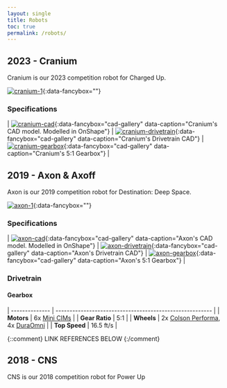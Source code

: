 ```yaml
---
layout: single
title: Robots
toc: true
permalink: /robots/
---
```



## 2023 - Cranium
Cranium is our 2023 competition robot for Charged Up.

[![cranium-1]][cranium-1-full]{:data-fancybox=""}

### Specifications

| [![cranium-cad]][cranium-cad-2x]{:data-fancybox="cad-gallery" data-caption="Cranium's CAD model. Modelled in OnShape"} | [![cranium-drivetrain]][cranium-drivetrain-2x]{:data-fancybox="cad-gallery" data-caption="Cranium's Drivetrain CAD"} | [![cranium-gearbox]][cranium-gearbox-2x]{:data-fancybox="cad-gallery" data-caption="Cranium's 5:1 Gearbox"} |


## 2019 - Axon & Axoff
Axon is our 2019 competition robot for Destination: Deep Space.

[![axon-1]][axon-1-full]{:data-fancybox=""}

### Specifications

| [![axon-cad]][axon-cad-2x]{:data-fancybox="cad-gallery" data-caption="Axon's CAD model. Modelled in OnShape"} | [![axon-drivetrain]][axon-drivetrain-2x]{:data-fancybox="cad-gallery" data-caption="Axon's Drivetrain CAD"} | [![axon-gearbox]][axon-gearbox-2x]{:data-fancybox="cad-gallery" data-caption="Axon's 5:1 Gearbox"} |

### Drivetrain

#### Gearbox

| -------------- | -------------------------------------------------------- |
| **Motors**     | 6x [Mini CIMs] |
| **Gear Ratio** | 5:1                             |
| **Wheels**     | 2x [Colson Performa], 4x [DuraOmni] |
| **Top Speed**  | 16.5 ft/s                       |


{::comment}
LINK REFERENCES BELOW
{:/comment}

[home]: /
[robots]: /robots/


[cranium-1]: /images/robots/2023/ActualCranium2023.png
[cranium-1-full]: /images/robots/2023/ActualCranium2023-full.png

[cranium-cad]: /images/robots/2023/2023CraniumDefalt.png
[cranium-cad-2x]: /images/robots/2023/2023CraniumDefalt-full.png

[cranium-drivetrain]: /images/robots/2023/CraniumDrivetrain.png
[cranium-drivetrain-2x]: /images/robots/2023/CraniumDrivetrain-full.png

[cranium-gearbox]: /images/robots/2023/CraniumGearbox.png
[cranium-gearbox-2x]: /images/robots/2023/CraniumGearbox-full.png


[axon-1]: /images/robots/2019/axon-1.jpg
[axon-1-full]: /images/robots/2019/axon-1-full.jpg

[axon-cad]: /images/robots/2019/axon-cad.jpg
[axon-cad-2x]: /images/robots/2019/axon-cad-2x.jpg

[axon-drivetrain]: /images/robots/2019/axon-drivetrain.jpg
[axon-drivetrain-2x]: /images/robots/2019/axon-drivetrain-2x.jpg

[axon-gearbox]: /images/robots/2019/axon-gearbox.jpg
[axon-gearbox-2x]: /images/robots/2019/axon-gearbox-2x.jpg

[Mini CIMs]: https://www.vexrobotics.com/217-3371.html
[Colson Performa]: https://www.colsoncaster.com/wheel/performa-conductive/
[DuraOmni]: https://www.andymark.com/products/4-in-duraomni-wheel



## 2018 - CNS
CNS is our 2018 competition robot for Power Up


